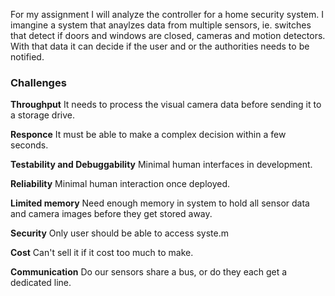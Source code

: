 For my assignment I will analyze the controller for a home security system.
I imangine a system that anaylzes data from multiple sensors, ie. switches that detect if doors and windows are closed, cameras and motion detectors.
With that data it can decide if the user and or the authorities needs to be notified.

### **Challenges**

**Throughput** It needs to process the visual camera data before sending it to a storage drive.

**Responce** It must be able to make a complex decision within a few seconds.

**Testability and Debuggability** Minimal human interfaces in development.

**Reliability**  Minimal human interaction once deployed.

**Limited memory**  Need enough memory in system to hold all sensor data and camera images before they get stored away.

**Security** Only user should be able to access syste.m

**Cost**  Can't sell it if it cost too much to make.

**Communication**  Do our sensors share a bus, or do they each get a dedicated line.
